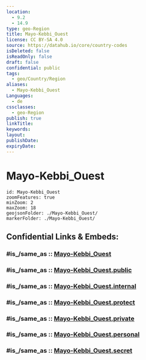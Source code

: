 ```yaml
---
location:
  - 9.2
  - 14.9
type: geo-Region
title: Mayo-Kebbi_Ouest
license: CC BY-SA 4.0
source: https://datahub.io/core/country-codes
isDeleted: false
isReadOnly: false
draft: false
confidential: public
tags:
  - geo/Country/Region
aliases:
  - Mayo-Kebbi_Ouest
Languages:
  - de
cssclasses:
  - geo-Region
publish: true
linkTitle:
keywords:
layout:
publishDate:
expiryDate:
---
```


# Mayo-Kebbi_Ouest

```leaflet
id: Mayo-Kebbi_Ouest
zoomFeatures: true 
minZoom: 2 
maxZoom: 18
geojsonFolder: ./Mayo-Kebbi_Ouest/
markerFolder: ./Mayo-Kebbi_Ouest/
```


## Confidential Links & Embeds: 

### #is_/same_as :: [Mayo-Kebbi_Ouest](/_Standards/Earth/Continent/Africa/Africa~Central/Chad/Regions~Chad/Mayo-Kebbi_Ouest.md) 

### #is_/same_as :: [Mayo-Kebbi_Ouest.public](/_public/Earth/Continent/Africa/Africa~Central/Chad/Regions~Chad/Mayo-Kebbi_Ouest.public.md) 

### #is_/same_as :: [Mayo-Kebbi_Ouest.internal](/_internal/Earth/Continent/Africa/Africa~Central/Chad/Regions~Chad/Mayo-Kebbi_Ouest.internal.md) 

### #is_/same_as :: [Mayo-Kebbi_Ouest.protect](/_protect/Earth/Continent/Africa/Africa~Central/Chad/Regions~Chad/Mayo-Kebbi_Ouest.protect.md) 

### #is_/same_as :: [Mayo-Kebbi_Ouest.private](/_private/Earth/Continent/Africa/Africa~Central/Chad/Regions~Chad/Mayo-Kebbi_Ouest.private.md) 

### #is_/same_as :: [Mayo-Kebbi_Ouest.personal](/_personal/Earth/Continent/Africa/Africa~Central/Chad/Regions~Chad/Mayo-Kebbi_Ouest.personal.md) 

### #is_/same_as :: [Mayo-Kebbi_Ouest.secret](/_secret/Earth/Continent/Africa/Africa~Central/Chad/Regions~Chad/Mayo-Kebbi_Ouest.secret.md)

